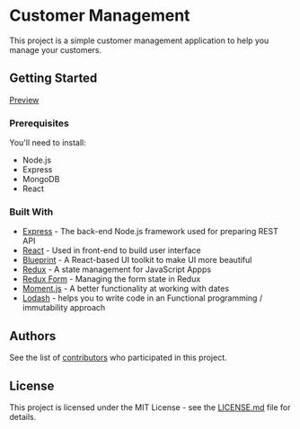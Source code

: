# Customer Management

This project is a simple customer management application to help you manage your customers.

## Getting Started
[Preview](https://dry-castle-63674.herokuapp.com/)

### Prerequisites

You'll need to install:

 * Node.js
 * Express
 * MongoDB 
 * React

### Built With
* [Express](http://expressjs.com) - The back-end Node.js framework used for preparing REST API
* [React](https://reactjs.org/) - Used in front-end to build user interface
* [Blueprint](https://reactjs.org/) - A React-based UI toolkit to make UI more beautiful
* [Redux](https://redux.js.org/) - A state management for JavaScript Appps
* [Redux Form](https://reactjs.org/) - Managing the form state in Redux
* [Moment.js](https://momentjs.com/docs/) - A better functionality at working with dates
* [Lodash](https://lodash.com/) - helps you to write code in an Functional programming / immutability approach

## Authors

See the list of [contributors](https://github.com/sheidaee/time-tracker/contributors) who participated in this project.

## License

This project is licensed under the MIT License - see the [LICENSE.md](LICENSE.md) file for details.